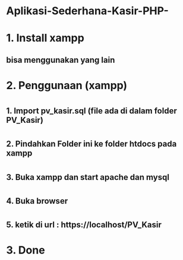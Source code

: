 # Aplikasi-Sederhana-Kasir-PHP-

# 1. Install xampp
##        bisa menggunakan yang lain
# 2. Penggunaan (xampp)
#
##    1. Import pv_kasir.sql (file ada di dalam folder PV_Kasir)
#    
##   2. Pindahkan Folder ini ke folder htdocs pada xampp
#    
##    3. Buka xampp dan start apache dan mysql
#    
##    4. Buka browser
#    
##    5. ketik di url : https://localhost/PV_Kasir
#
# 3. Done
